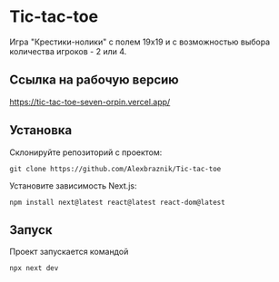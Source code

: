 # Tic-tac-toe

Игра "Крестики-нолики" с полем 19х19 и с возможностью выбора количества игроков - 2 или 4.

## Ссылка на рабочую версию

https://tic-tac-toe-seven-orpin.vercel.app/

## Установка

Склонируйте репозиторий с проектом:

`git clone https://github.com/Alexbraznik/Tic-tac-toe`

Установите зависимость Next.js:

`npm install next@latest react@latest react-dom@latest`

## Запуск

Проект запускается командой

`npx next dev`
